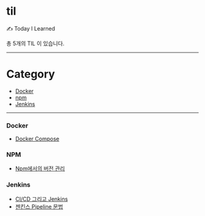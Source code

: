 # til
✍️ Today I Learned

총 5개의 TIL 이 있습니다.

---

# Category
* [Docker](#docker)
* [npm](#npm)
* [Jenkins](#jenkins)

---

### Docker

- [Docker Compose](/docker/docker-compose.md)

### NPM

- [Npm에서의 버전 관리](/npm/npm-버전-관리.md)

### Jenkins

- [CI/CD 그리고 Jenkins](/jenkins/ci-cd-jenkins-알아보기.md)
- [젠킨스 Pipeline 문법](/jenkins/pipeline-syntax.md)
